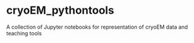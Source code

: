 # cryoEM_pythontools
A collection of Jupyter notebooks for representation of cryoEM data and teaching tools
